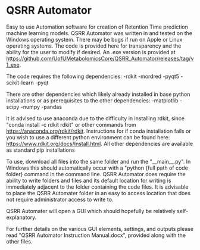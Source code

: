 # QSRR Automator
Easy to use Automation software for creation of Retention Time prediction machine learning models. 
QSRR Automator was written in and tested on the Windows operating system. There may be bugs if run on Apple or Linux operating systems.
The code is provided here for transparency and the ability for the user to modify if desired.  An .exe version is provided at https://github.com/UofUMetabolomicsCore/QSRR_Automator/releases/tag/v1_exe.

The code requires the following dependencies:
-rdkit
-mordred
-pyqt5
-scikit-learn
-pyqt

There are other dependencies which likely already installed in base python installations or as prerequisites to the other dependencies:
-matplotlib
-scipy
-numpy
-pandas

it is advised to use anaconda due to the difficulty in installing rdkit, since "conda install -c rdkit rdkit" or other commands from https://anaconda.org/rdkit/rdkit.  Instructions for if conda installation fails or you wish to use a different python environment can be found here: https://www.rdkit.org/docs/Install.html.  All other dependencies are available as standard pip installations

To use, download all files into the same folder and run the "\_\_main\_\_.py".  In Windows this should automatically occur with a "python {full path of code folder} command in the command line. QSRR Automator does require the ability to write folders and files and its default location for writing is immediately adjacent to the folder containing the code files. It is advisable to place the QSRR Automater folder in an easy to access location that does not require administrator access to write to.

QSRR Automater will open a GUI which should hopefully be relatively self-explanatory.

For further details on the various GUI elements, settings, and outputs please read "QSRR Automator Instruction Manual.docx", provided along with the other files.

